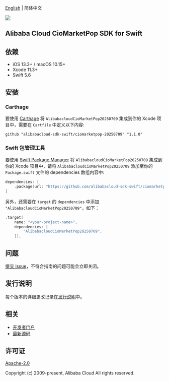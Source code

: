 [English](README.md) | 简体中文

![](https://aliyunsdk-pages.alicdn.com/icons/AlibabaCloud.svg)

## Alibaba Cloud CioMarketPop SDK for Swift

## 依赖

- iOS 13.3+ / macOS 10.15+
- Xcode 11.3+
- Swift 5.6

## 安装

### Carthage

要使用 [Carthage](https://github.com/Carthage/Carthage) 将 `AlibabacloudCioMarketPop20250709` 集成到你的 Xcode 项目中，需要在 `Cartfile` 中定义以下内容:

```ogdl
github "alibabacloud-sdk-swift/ciomarketpop-20250709" "1.1.0"
```

### Swift 包管理工具

要使用 [Swift Package Manager](https://swift.org/package-manager/) 将 `AlibabacloudCioMarketPop20250709` 集成到你的 Xcode 项目中，请将 `AlibabacloudCioMarketPop20250709` 添加至你的 `Package.swift` 文件的 dependencies 数组内容中:

```swift
dependencies: [
    .package(url: "https://github.com/alibabacloud-sdk-swift/ciomarketpop-20250709.git", from: "1.1.0")
]
```

另外，还需要在 `target` 的 `dependencies` 中添加 `"AlibabacloudCioMarketPop20250709"`，如下：

```swift
.target(
    name: "<your-project-name>",
    dependencies: [
        "AlibabacloudCioMarketPop20250709",
    ]),
```

## 问题

[提交 Issue](https://github.com/alibabacloud-sdk-swift/ciomarketpop-20250709/issues/new)，不符合指南的问题可能会立即关闭。

## 发行说明

每个版本的详细更改记录在[发行说明](./ChangeLog.txt)中。

## 相关

* [开发者门户](https://next.api.aliyun.com/home)
* [最新源码](https://github.com/alibabacloud-sdk-swift/ciomarketpop-20250709)

## 许可证

[Apache-2.0](http://www.apache.org/licenses/LICENSE-2.0)

Copyright (c) 2009-present, Alibaba Cloud All rights reserved.
